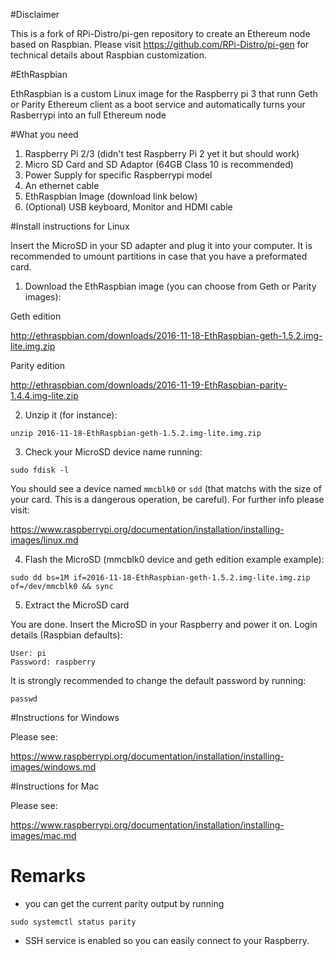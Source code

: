 #Disclaimer

This is a fork of RPi-Distro/pi-gen repository to create an Ethereum node based on Raspbian. Please visit https://github.com/RPi-Distro/pi-gen for technical details about Raspbian customization.

#EthRaspbian

EthRaspbian is a custom Linux image for the Raspberry pi 3 that runn Geth or Parity Ethereum client as a boot service and automatically turns your Rasberrypi into an full Ethereum node

#What you need

1. Raspberry Pi 2/3 (didn't test Raspberry Pi 2 yet it but should work)
2. Micro SD Card and SD Adaptor (64GB Class 10 is recommended) 
3. Power Supply for specific Raspberrypi model
4. An ethernet cable
5. EthRaspbian Image (download link below)
6. (Optional) USB keyboard, Monitor and HDMI cable

#Install instructions for Linux

Insert the MicroSD in your SD adapter and plug it into your computer. It is recommended to umount partitions in case that you have a preformated card.

1. Download the EthRaspbian image (you can choose from Geth or Parity images):

Geth edition

http://ethraspbian.com/downloads/2016-11-18-EthRaspbian-geth-1.5.2.img-lite.img.zip

Parity edition

http://ethraspbian.com/downloads/2016-11-19-EthRaspbian-parity-1.4.4.img-lite.zip

2. Unzip it (for instance):

`unzip 2016-11-18-EthRaspbian-geth-1.5.2.img-lite.img.zip`

3. Check your MicroSD device name running:

`sudo fdisk -l`

You should see a device named `mmcblk0` or `sdd` (that matchs with the size of your card. This is a dangerous operation, be careful). For further info please visit:

https://www.raspberrypi.org/documentation/installation/installing-images/linux.md

4. Flash the MicroSD (mmcblk0 device and geth edition example example):

`sudo dd bs=1M if=2016-11-18-EthRaspbian-geth-1.5.2.img-lite.img.zip of=/dev/mmcblk0 && sync`

5. Extract the MicroSD card

You are done. Insert the MicroSD in your Raspberry and power it on. Login details (Raspbian defaults):
```
User: pi
Password: raspberry
```
It is strongly recommended to change the default password by running:

`passwd`

#Instructions for Windows

Please see:

https://www.raspberrypi.org/documentation/installation/installing-images/windows.md

#Instructions for Mac

Please see:

https://www.raspberrypi.org/documentation/installation/installing-images/mac.md

# Remarks

- you can get the current parity output by running

`sudo systemctl status parity`

- SSH service is enabled so you can easily connect to your Raspberry.
